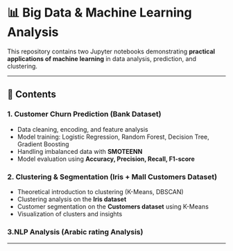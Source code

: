 # 📊 Big Data & Machine Learning Analysis

This repository contains two Jupyter notebooks demonstrating **practical applications of machine learning** in data analysis, prediction, and clustering.

---

## 🔑 Contents

### 1. Customer Churn Prediction (Bank Dataset)
- Data cleaning, encoding, and feature analysis  
- Model training: Logistic Regression, Random Forest, Decision Tree, Gradient Boosting  
- Handling imbalanced data with **SMOTEENN**  
- Model evaluation using **Accuracy, Precision, Recall, F1-score**

### 2. Clustering & Segmentation (Iris + Mall Customers Dataset)
- Theoretical introduction to clustering (K-Means, DBSCAN)  
- Clustering analysis on the **Iris dataset**  
- Customer segmentation on the **Customers dataset** using K-Means   
- Visualization of clusters and insights  
### 3.NLP Analysis (Arabic rating Analysis)
---

